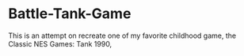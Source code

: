 # Battle-Tank-Game
This is an attempt on recreate one of my favorite childhood game, the Classic NES Games: Tank 1990,
